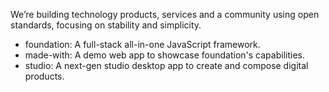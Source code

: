 We’re building technology products, services and a community using open standards, focusing on stability and simplicity.

- foundation: A full-stack all-in-one JavaScript framework.
- made-with: A demo web app to showcase foundation's capabilities.
- studio: A next-gen studio desktop app to create and compose digital products.
